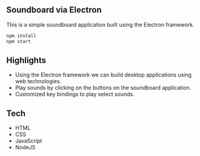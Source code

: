 ## Soundboard via Electron
This is a simple soundboard application built using the Electron framework.
```javascript
npm install 
npm start
```

## Highlights
 - Using the Electron framework we can build desktop applications using web technologies.
 - Play sounds by clicking on the buttons on the soundboard application. 
 - Customized key bindings to play select sounds.

## Tech
- HTML
- CSS
- JavaScript
- NodeJS
